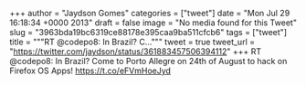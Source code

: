 
+++
author = "Jaydson Gomes"
categories = ["tweet"]
date = "Mon Jul 29 16:18:34 +0000 2013"
draft = false
image = "No media found for this Tweet"
slug = "3963bda19bc6319ce88178e395caa9ba511cfcb6"
tags = ["tweet"]
title = """RT @codepo8: In Brazil? C..."""
tweet = true
tweet_url = "https://twitter.com/jaydson/status/361883457506394112"
+++
RT @codepo8: In Brazil? Come to Porto Allegre on 24th of August to hack on Firefox OS Apps! https://t.co/eFVmHoeJyd
